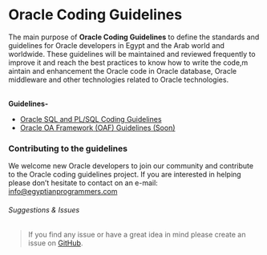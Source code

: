 # Oracle Coding Guidelines

The main purpose of **Oracle Coding Guidelines** to define the standards and guidelines for Oracle developers in Egypt and the Arab world and worldwide. These guidelines will be maintained and reviewed frequently to improve it and reach the best practices to know how to write the code,m aintain and enhancement the Oracle code in Oracle database, Oracle middleware and other technologies related to Oracle technologies.
<br><br>

**Guidelines-**
- <a href="https://github.com/EgyptianProgrammers/Oracle-Coding-Guidelines/tree/sql-plsql-guidelines/Oracle-SQL-and-PL-SQL-Coding-Guidelines">Oracle SQL and PL/SQL Coding Guidelines</a>
- <a href="#">Oracle OA Framework (OAF) Guidelines (Soon) </a>

### Contributing to the guidelines
We welcome new Oracle developers to join our community and contribute to the Oracle coding guidelines project. If you are interested in helping please don’t hesitate to contact on an e-mail: info@egyptianprogrammers.com

###### Suggestions & Issues
> If you find any issue or have a great idea in mind please create an issue on <a href="https://github.com/EgyptianProgrammers/Oracle-Coding-Guidelines/issues">GitHub</a>.
